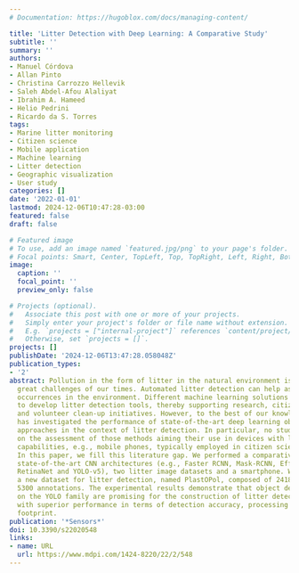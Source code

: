 ```yaml
---
# Documentation: https://hugoblox.com/docs/managing-content/

title: 'Litter Detection with Deep Learning: A Comparative Study'
subtitle: ''
summary: ''
authors:
- Manuel Córdova
- Allan Pinto
- Christina Carrozzo Hellevik
- Saleh Abdel-Afou Alaliyat
- Ibrahim A. Hameed
- Helio Pedrini
- Ricardo da S. Torres
tags:
- Marine litter monitoring
- Citizen science
- Mobile application
- Machine learning
- Litter detection
- Geographic visualization
- User study
categories: []
date: '2022-01-01'
lastmod: 2024-12-06T10:47:28-03:00
featured: false
draft: false

# Featured image
# To use, add an image named `featured.jpg/png` to your page's folder.
# Focal points: Smart, Center, TopLeft, Top, TopRight, Left, Right, BottomLeft, Bottom, BottomRight.
image:
  caption: ''
  focal_point: ''
  preview_only: false

# Projects (optional).
#   Associate this post with one or more of your projects.
#   Simply enter your project's folder or file name without extension.
#   E.g. `projects = ["internal-project"]` references `content/project/deep-learning/index.md`.
#   Otherwise, set `projects = []`.
projects: []
publishDate: '2024-12-06T13:47:28.058048Z'
publication_types:
- '2'
abstract: Pollution in the form of litter in the natural environment is one of the
  great challenges of our times. Automated litter detection can help assess waste
  occurrences in the environment. Different machine learning solutions have been explored
  to develop litter detection tools, thereby supporting research, citizen science,
  and volunteer clean-up initiatives. However, to the best of our knowledge, no work
  has investigated the performance of state-of-the-art deep learning object detection
  approaches in the context of litter detection. In particular, no studies have focused
  on the assessment of those methods aiming their use in devices with low processing
  capabilities, e.g., mobile phones, typically employed in citizen science activities.
  In this paper, we fill this literature gap. We performed a comparative study involving
  state-of-the-art CNN architectures (e.g., Faster RCNN, Mask-RCNN, EfficientDet,
  RetinaNet and YOLO-v5), two litter image datasets and a smartphone. We also introduce
  a new dataset for litter detection, named PlastOPol, composed of 2418 images and
  5300 annotations. The experimental results demonstrate that object detectors based
  on the YOLO family are promising for the construction of litter detection solutions,
  with superior performance in terms of detection accuracy, processing time, and memory
  footprint.
publication: '*Sensors*'
doi: 10.3390/s22020548
links:
- name: URL
  url: https://www.mdpi.com/1424-8220/22/2/548
---
```

